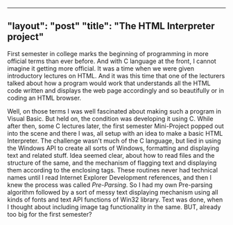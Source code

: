 ------
"layout": "post"
"title": "The HTML Interpreter project"
------

First semester in college marks the beginning of programming in more official terms than ever before. And with C language at the front, I cannot imagine it getting more official. It was a time when we were given introductory lectures on HTML. And it was this time that one of the lecturers talked about how a program would work that understands all the HTML code written and displays the web page accordingly and so beautifully or in coding an HTML browser.

Well, on those terms I was well fascinated about making such a program in Visual Basic. But held on, the condition was developing it using C. While after then, some C lectures later, the first semester Mini-Project popped out into the scene and there I was, all setup with an idea to make a basic HTML Interpreter. The challenge wasn't much of the C language, but lied in using the Windows API to create all sorts of Windows, formatting and displaying text and related stuff. Idea seemed clear, about how to read files and the structure of the same, and the mechanism of flagging text and displaying them according to the enclosing tags. These routines never had technical names until I read Internet Explorer Development references, and then I knew the process was called *Pre-Parsing*. So I had my own Pre-parsing algorithm followed by a sort of messy text displaying mechanism using all kinds of fonts and text API functions of Win32 library. Text was done, when I thought about including image tag functionality in the same. BUT, already too big for the first semester?
